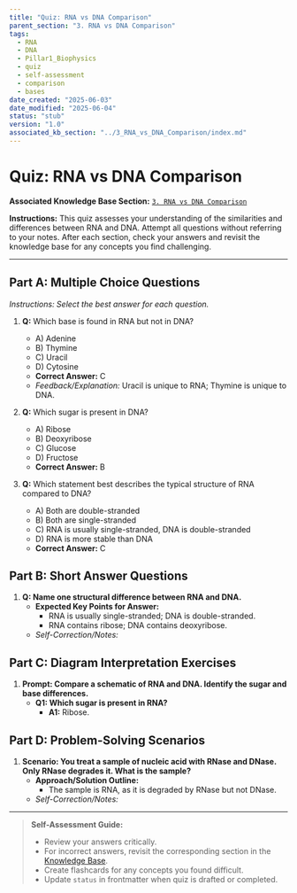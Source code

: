```yaml
---
title: "Quiz: RNA vs DNA Comparison"
parent_section: "3. RNA vs DNA Comparison"
tags:
  - RNA
  - DNA
  - Pillar1_Biophysics
  - quiz
  - self-assessment
  - comparison
  - bases
date_created: "2025-06-03"
date_modified: "2025-06-04"
status: "stub"
version: "1.0"
associated_kb_section: "../3_RNA_vs_DNA_Comparison/index.md"
---
```


# Quiz: RNA vs DNA Comparison

**Associated Knowledge Base Section:** [`3. RNA vs DNA Comparison`](../3_RNA_vs_DNA_Comparison/index.md)

**Instructions:** This quiz assesses your understanding of the similarities and differences between RNA and DNA. Attempt all questions without referring to your notes. After each section, check your answers and revisit the knowledge base for any concepts you find challenging.

---

## Part A: Multiple Choice Questions

*Instructions: Select the best answer for each question.*

1.  **Q:** Which base is found in RNA but not in DNA?
    *   A) Adenine
    *   B) Thymine
    *   C) Uracil
    *   D) Cytosine
    *   **Correct Answer:** C
    *   *Feedback/Explanation:* Uracil is unique to RNA; Thymine is unique to DNA.

2.  **Q:** Which sugar is present in DNA?
    *   A) Ribose
    *   B) Deoxyribose
    *   C) Glucose
    *   D) Fructose
    *   **Correct Answer:** B

3.  **Q:** Which statement best describes the typical structure of RNA compared to DNA?
    *   A) Both are double-stranded
    *   B) Both are single-stranded
    *   C) RNA is usually single-stranded, DNA is double-stranded
    *   D) RNA is more stable than DNA
    *   **Correct Answer:** C

## Part B: Short Answer Questions

1.  **Q: Name one structural difference between RNA and DNA.**
    *   **Expected Key Points for Answer:**
        *   RNA is usually single-stranded; DNA is double-stranded.
        *   RNA contains ribose; DNA contains deoxyribose.
    *   *Self-Correction/Notes:*

## Part C: Diagram Interpretation Exercises

1.  **Prompt: Compare a schematic of RNA and DNA. Identify the sugar and base differences.**
    *   **Q1: Which sugar is present in RNA?**
        *   **A1:** Ribose.

## Part D: Problem-Solving Scenarios

1.  **Scenario: You treat a sample of nucleic acid with RNase and DNase. Only RNase degrades it. What is the sample?**
    *   **Approach/Solution Outline:**
        *   The sample is RNA, as it is degraded by RNase but not DNase.
    *   *Self-Correction/Notes:*

---
> **Self-Assessment Guide:**
> - Review your answers critically.
> - For incorrect answers, revisit the corresponding section in the [Knowledge Base](../3_RNA_vs_DNA_Comparison/index.md).
> - Create flashcards for any concepts you found difficult.
> - Update `status` in frontmatter when quiz is drafted or completed.
